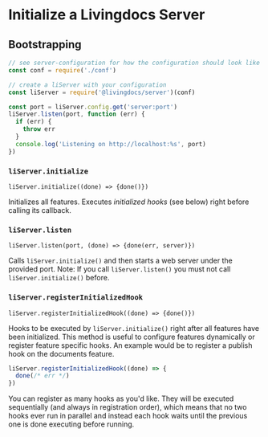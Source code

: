 # Initialize a Livingdocs Server

## Bootstrapping

```js
// see server-configuration for how the configuration should look like
const conf = require('./conf')

// create a liServer with your configuration
const liServer = require('@livingdocs/server')(conf)

const port = liServer.config.get('server:port')
liServer.listen(port, function (err) {
  if (err) {
    throw err
  }
  console.log('Listening on http://localhost:%s', port)
})
```

### `liServer.initialize`

`liServer.initialize((done) => {done()})`

Initializes all features. Executes _initialized hooks_ (see below) right before calling its callback.


### `liServer.listen`

`liServer.listen(port, (done) => {done(err, server)})`

Calls `liServer.initialize()` and then starts a web server under the provided port. 
Note: If you call `liServer.listen()` you must not call `liServer.initialize()` before.



### `liServer.registerInitializedHook`

`liServer.registerInitializedHook((done) => {done()})`

Hooks to be executed by `liServer.initialize()` right after all features have been initialized. This method
is useful to configure features dynamically or register feature specific hooks. An example would be to register
a publish hook on the documents feature.

```js
liServer.registerInitializedHook((done) => {
  done(/* err */)
})
```

You can register as many hooks as you'd like. They will be executed sequentially (and always in registration order), which means that no two hooks ever run in parallel and instead each hook waits until the previous one is done executing before running.
